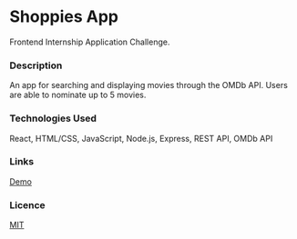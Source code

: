 # Shoppies App

Frontend Internship Application Challenge.

### Description
An app for searching and displaying movies through the OMDb API. Users are able to nominate up to 5 movies. 

### Technologies Used

React, HTML/CSS, JavaScript, Node.js, Express, REST API, OMDb API

### Links
[Demo](https://shopifyapplication.jcdev.ca)

### Licence
[MIT](https://choosealicense.com/licenses/mit/)


